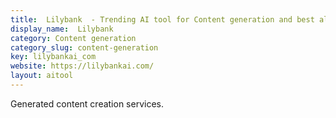```yaml
---
title:  Lilybank  - Trending AI tool for Content generation and best alternatives
display_name:  Lilybank 
category: Content generation
category_slug: content-generation
key: lilybankai_com
website: https://lilybankai.com/
layout: aitool
---
```


Generated content creation services.
